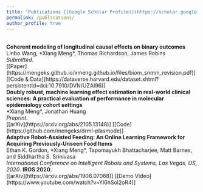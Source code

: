 ```yaml
---
title: "Publications [(Google Scholar Profile)](https://scholar.google.com/citations?hl=en&user=T-0iQuwAAAAJ)"
permalink: /publications/
author_profile: true
---
```

<br>
<b>Coherent modeling of longitudinal causal effects on binary outcomes</b> <br>
Linbo Wang, *Xiang Meng*, Thomas Richardson, James Robins <br />
<i>Submitted</i>.<br />
[[Paper](https://mengeks.github.io/xmeng.github.io/files/biom_snmm_revision.pdf)] [[Code & Data](https://dataverse.harvard.edu/dataset.xhtml?persistentId=doi:10.7910/DVN/UZAI96)]

<br>
<b>Doubly robust, machine learning effect estimation in real-world clinical sciences: A practical evaluation of performance in molecular epidemiology cohort settings</b> <br>
*Xiang Meng*, Jonathan Huang <br />
<i>Preprint</i>.<br />
[[arXiv](https://arxiv.org/abs/2105.13148)] [[Code](https://github.com/mengeks/drml-plasmode)]

<br>
<b>Adaptive Robot-Assisted Feeding: An Online Learning Framework for Acquiring Previously-Unseen Food Items</b> <br>
Ethan K. Gordon, *Xiang Meng*, Tapomayukh Bhattacharjee, Matt Barnes, and Siddhartha S. Srinivasa <br />
<i>International Conference on Intelligent Robots and Systems, Las Vegas, US, 2020</i>. <b>IROS 2020</b>.<br />
[[arXiv](https://arxiv.org/abs/1908.07088)] [[Demo Video](https://www.youtube.com/watch?v=YI6hSol2oR4)]